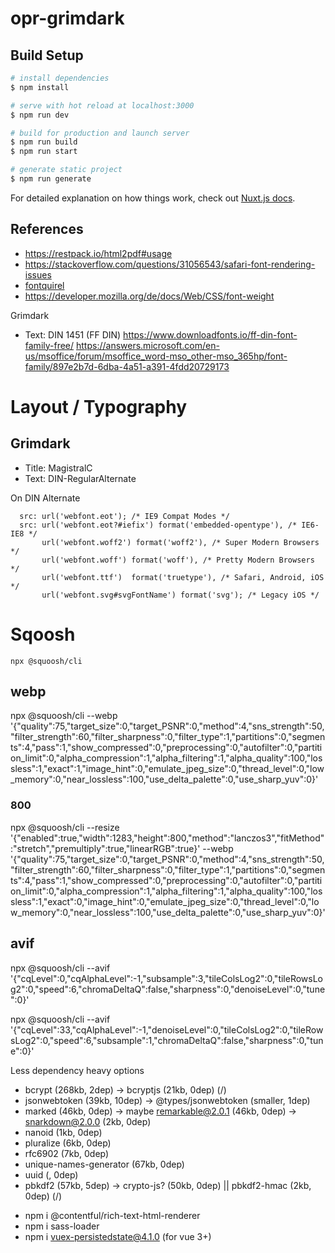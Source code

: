 # opr-grimdark

## Build Setup

```bash
# install dependencies
$ npm install

# serve with hot reload at localhost:3000
$ npm run dev

# build for production and launch server
$ npm run build
$ npm run start

# generate static project
$ npm run generate
```

For detailed explanation on how things work, check out [Nuxt.js docs](https://nuxtjs.org).

## References

* https://restpack.io/html2pdf#usage
* https://stackoverflow.com/questions/31056543/safari-font-rendering-issues
* [fontquirel](https://www.fontsquirrel.com/tools/webfont-generator)
* https://developer.mozilla.org/de/docs/Web/CSS/font-weight

Grimdark
* Text: DIN 1451 (FF DIN)
  https://www.downloadfonts.io/ff-din-font-family-free/
  https://answers.microsoft.com/en-us/msoffice/forum/msoffice_word-mso_other-mso_365hp/font-family/897e2b7d-6dba-4a51-a391-4fdd20729173

# Layout / Typography

## Grimdark

* Title: MagistralC
* Text: DIN-RegularAlternate

On DIN Alternate 

  
```
  src: url('webfont.eot'); /* IE9 Compat Modes */
  src: url('webfont.eot?#iefix') format('embedded-opentype'), /* IE6-IE8 */
       url('webfont.woff2') format('woff2'), /* Super Modern Browsers */
       url('webfont.woff') format('woff'), /* Pretty Modern Browsers */
       url('webfont.ttf')  format('truetype'), /* Safari, Android, iOS */
       url('webfont.svg#svgFontName') format('svg'); /* Legacy iOS */
```


# Sqoosh

    npx @squoosh/cli 

## webp

npx @squoosh/cli --webp '{"quality":75,"target_size":0,"target_PSNR":0,"method":4,"sns_strength":50,"filter_strength":60,"filter_sharpness":0,"filter_type":1,"partitions":0,"segments":4,"pass":1,"show_compressed":0,"preprocessing":0,"autofilter":0,"partition_limit":0,"alpha_compression":1,"alpha_filtering":1,"alpha_quality":100,"lossless":1,"exact":1,"image_hint":0,"emulate_jpeg_size":0,"thread_level":0,"low_memory":0,"near_lossless":100,"use_delta_palette":0,"use_sharp_yuv":0}'

### 800

npx @squoosh/cli --resize '{"enabled":true,"width":1283,"height":800,"method":"lanczos3","fitMethod":"stretch","premultiply":true,"linearRGB":true}' --webp '{"quality":75,"target_size":0,"target_PSNR":0,"method":4,"sns_strength":50,"filter_strength":60,"filter_sharpness":0,"filter_type":1,"partitions":0,"segments":4,"pass":1,"show_compressed":0,"preprocessing":0,"autofilter":0,"partition_limit":0,"alpha_compression":1,"alpha_filtering":1,"alpha_quality":100,"lossless":1,"exact":0,"image_hint":0,"emulate_jpeg_size":0,"thread_level":0,"low_memory":0,"near_lossless":100,"use_delta_palette":0,"use_sharp_yuv":0}'

## avif

npx @squoosh/cli --avif '{"cqLevel":0,"cqAlphaLevel":-1,"subsample":3,"tileColsLog2":0,"tileRowsLog2":0,"speed":6,"chromaDeltaQ":false,"sharpness":0,"denoiseLevel":0,"tune":0}'

npx @squoosh/cli --avif '{"cqLevel":33,"cqAlphaLevel":-1,"denoiseLevel":0,"tileColsLog2":0,"tileRowsLog2":0,"speed":6,"subsample":1,"chromaDeltaQ":false,"sharpness":0,"tune":0}'


Less dependency heavy options

* bcrypt (268kb, 2dep) -> bcryptjs (21kb, 0dep) (/)
* jsonwebtoken (39kb, 10dep) -> @types/jsonwebtoken (smaller, 1dep)
* marked (46kb, 0dep) -> maybe remarkable@2.0.1 (46kb, 0dep) -> snarkdown@2.0.0 (2kb, 0dep)
* nanoid (1kb, 0dep)
* pluralize (6kb, 0dep)
* rfc6902 (7kb, 0dep)
* unique-names-generator (67kb, 0dep)
* uuid (, 0dep)
* pbkdf2 (57kb, 5dep) -> crypto-js? (50kb, 0dep) || pbkdf2-hmac (2kb, 0dep) (/)


- npm i @contentful/rich-text-html-renderer
- npm i sass-loader
- npm i vuex-persistedstate@4.1.0 (for vue 3+)
